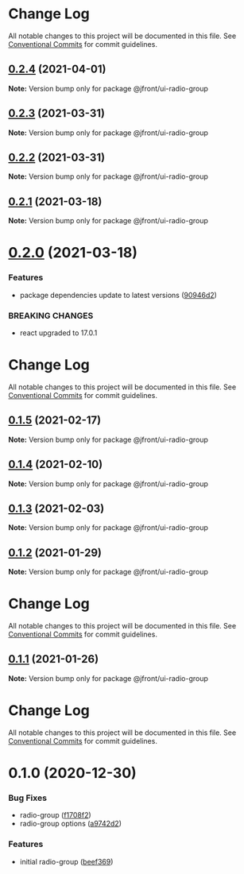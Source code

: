# Change Log

All notable changes to this project will be documented in this file.
See [Conventional Commits](https://conventionalcommits.org) for commit guidelines.

## [0.2.4](https://github.com/Jepria/jfront-ui/compare/@jfront/ui-radio-group@0.2.3...@jfront/ui-radio-group@0.2.4) (2021-04-01)

**Note:** Version bump only for package @jfront/ui-radio-group





## [0.2.3](https://github.com/Jepria/jfront-ui/compare/@jfront/ui-radio-group@0.2.2...@jfront/ui-radio-group@0.2.3) (2021-03-31)

**Note:** Version bump only for package @jfront/ui-radio-group





## [0.2.2](https://github.com/Jepria/jfront-ui/compare/@jfront/ui-radio-group@0.2.1...@jfront/ui-radio-group@0.2.2) (2021-03-31)

**Note:** Version bump only for package @jfront/ui-radio-group





## [0.2.1](https://github.com/Jepria/jfront-ui/compare/@jfront/ui-radio-group@0.2.0...@jfront/ui-radio-group@0.2.1) (2021-03-18)

**Note:** Version bump only for package @jfront/ui-radio-group





# [0.2.0](https://github.com/Jepria/jfront-ui/compare/@jfront/ui-radio-group@0.1.5...@jfront/ui-radio-group@0.2.0) (2021-03-18)


### Features

* package dependencies update to latest versions ([90946d2](https://github.com/Jepria/jfront-ui/commit/90946d25fcb08fc77e4b143567963682f8ff3d2b))


### BREAKING CHANGES

* react upgraded to 17.0.1





# Change Log

All notable changes to this project will be documented in this file. See
[Conventional Commits](https://conventionalcommits.org) for commit guidelines.

## [0.1.5](https://github.com/Jepria/jfront-ui/compare/@jfront/ui-radio-group@0.1.4...@jfront/ui-radio-group@0.1.5) (2021-02-17)

**Note:** Version bump only for package @jfront/ui-radio-group

## [0.1.4](https://github.com/Jepria/jfront-ui/compare/@jfront/ui-radio-group@0.1.3...@jfront/ui-radio-group@0.1.4) (2021-02-10)

**Note:** Version bump only for package @jfront/ui-radio-group

## [0.1.3](https://github.com/Jepria/jfront-ui/compare/@jfront/ui-radio-group@0.1.2...@jfront/ui-radio-group@0.1.3) (2021-02-03)

**Note:** Version bump only for package @jfront/ui-radio-group

## [0.1.2](https://github.com/Jepria/jfront-ui/compare/@jfront/ui-radio-group@0.1.1...@jfront/ui-radio-group@0.1.2) (2021-01-29)

**Note:** Version bump only for package @jfront/ui-radio-group

# Change Log

All notable changes to this project will be documented in this file. See
[Conventional Commits](https://conventionalcommits.org) for commit guidelines.

## [0.1.1](https://github.com/Jepria/jfront-ui/compare/@jfront/ui-radio-group@0.1.0...@jfront/ui-radio-group@0.1.1) (2021-01-26)

**Note:** Version bump only for package @jfront/ui-radio-group

# Change Log

All notable changes to this project will be documented in this file. See
[Conventional Commits](https://conventionalcommits.org) for commit guidelines.

# 0.1.0 (2020-12-30)

### Bug Fixes

- radio-group
  ([f1708f2](https://github.com/Jepria/jfront-ui/commit/f1708f2415f1ce6083cd325af783e8a2240b0050))
- radio-group options
  ([a9742d2](https://github.com/Jepria/jfront-ui/commit/a9742d23bfa41c5f717cfbe74820eaa666c03a1a))

### Features

- initial radio-group
  ([beef369](https://github.com/Jepria/jfront-ui/commit/beef36913c7e60db13ba69b1634f0ebd969ea95f))
